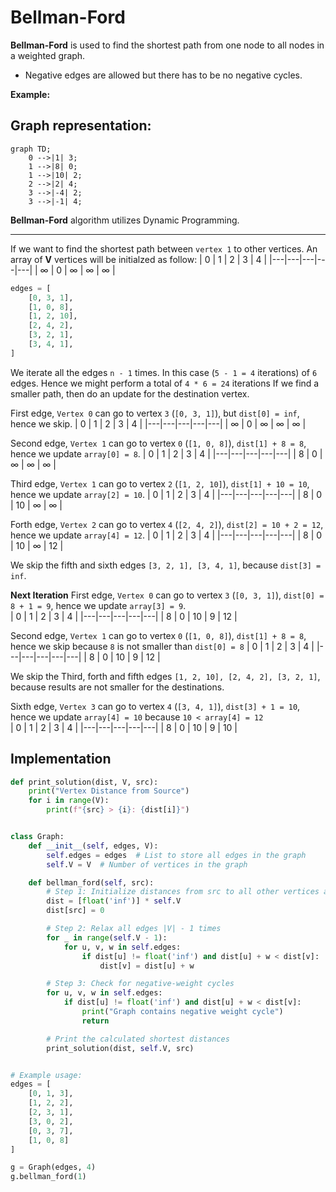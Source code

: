# Bellman-Ford
**Bellman-Ford** is used to find the shortest path from one node to all nodes in a weighted graph.
- Negative edges are allowed but there has to be no negative cycles.

**Example:**

## Graph representation:
```mermaid
graph TD;
    0 -->|1| 3;
    1 -->|8| 0;
    1 -->|10| 2;
    2 -->|2| 4;
    3 -->|-4| 2;
    3 -->|-1| 4;
```

**Bellman-Ford** algorithm utilizes Dynamic Programming.

---

If we want to find the shortest path between `vertex 1` to other vertices. An array of **V** vertices will be initialzed as follow:
| 0 | 1 | 2 | 3 | 4 |
|---|---|---|---|---|
| ∞ | 0 | ∞ | ∞ | ∞ | 

```python
edges = [
    [0, 3, 1],
    [1, 0, 8],
    [1, 2, 10],
    [2, 4, 2],
    [3, 2, 1],
    [3, 4, 1],
]
```
We iterate all the edges `n - 1` times. In this case (`5 - 1 = 4` iterations) of `6` edges. Hence we might perform a total of `4 * 6 = 24` iterations
If we find a smaller path, then do an update for the destination vertex.

First edge, `Vertex 0` can go to vertex `3` (`[0, 3, 1]`), but `dist[0] = inf`, hence we skip. 
| 0 | 1 | 2 | 3 | 4 |
|---|---|---|---|---|
| ∞ | 0 | ∞ | ∞ | ∞ | 

Second edge, `Vertex 1` can go to vertex `0` (`[1, 0, 8]`), `dist[1] + 8 = 8`, hence we update `array[0] = 8`. 
| 0 | 1 | 2 | 3 | 4 |
|---|---|---|---|---|
| 8 | 0 | ∞ | ∞ | ∞ | 

Third edge, `Vertex 1` can go to vertex `2` (`[1, 2, 10]`), `dist[1] + 10 = 10`, hence we update `array[2] = 10`. 
| 0 | 1 | 2 | 3 | 4 |
|---|---|---|---|---|
| 8 | 0 | 10 | ∞ | ∞ | 

Forth edge, `Vertex 2` can go to vertex `4` (`[2, 4, 2]`), `dist[2] = 10 + 2 = 12`, hence we update `array[4] = 12`. 
| 0 | 1 | 2 | 3 | 4 |
|---|---|---|---|---|
| 8 | 0 | 10 | ∞ | 12 | 

We skip the fifth and sixth edges `[3, 2, 1], [3, 4, 1]`, because `dist[3] = inf`.

**Next Iteration**
First edge, `Vertex 0` can go to vertex `3` (`[0, 3, 1]`), `dist[0] = 8 + 1 = 9`, hence we update `array[3] = 9`.  
| 0 | 1 | 2 | 3 | 4 |
|---|---|---|---|---|
| 8 | 0 | 10 | 9 | 12 | 

Second edge, `Vertex 1` can go to vertex `0` (`[1, 0, 8]`), `dist[1] + 8 = 8`, hence we skip because `8` is not smaller than `dist[0] = 8` 
| 0 | 1 | 2 | 3 | 4 |
|---|---|---|---|---|
| 8 | 0 | 10 | 9 | 12 | 

We skip the Third, forth and fifth edges `[1, 2, 10], [2, 4, 2], [3, 2, 1]`, because results are not smaller for the destinations.

Sixth edge, `Vertex 3` can go to vertex `4` (`[3, 4, 1]`), `dist[3] + 1 = 10`, hence we update `array[4] = 10` because `10 < array[4] = 12`  
| 0 | 1 | 2 | 3 | 4 |
|---|---|---|---|---|
| 8 | 0 | 10 | 9 | 10 | 


## Implementation
```python
def print_solution(dist, V, src):
    print("Vertex Distance from Source")
    for i in range(V):
        print(f"{src} > {i}: {dist[i]}")


class Graph:
    def __init__(self, edges, V):
        self.edges = edges  # List to store all edges in the graph
        self.V = V  # Number of vertices in the graph

    def bellman_ford(self, src):
        # Step 1: Initialize distances from src to all other vertices as INFINITE
        dist = [float('inf')] * self.V
        dist[src] = 0

        # Step 2: Relax all edges |V| - 1 times
        for _ in range(self.V - 1):
            for u, v, w in self.edges:
                if dist[u] != float('inf') and dist[u] + w < dist[v]:
                    dist[v] = dist[u] + w

        # Step 3: Check for negative-weight cycles
        for u, v, w in self.edges:
            if dist[u] != float('inf') and dist[u] + w < dist[v]:
                print("Graph contains negative weight cycle")
                return

        # Print the calculated shortest distances
        print_solution(dist, self.V, src)


# Example usage:
edges = [
    [0, 1, 3],
    [1, 2, 2],
    [2, 3, 1],
    [3, 0, 2],
    [0, 3, 7],
    [1, 0, 8]
]

g = Graph(edges, 4)
g.bellman_ford(1)
```

